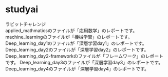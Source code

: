 # studyai
ラビットチャレンジ  
applied_mathmaticsのファイルが「応用数学」のレポートです。  
machine_learningのファイルが「機械学習」のレポートです。  
Deep_learning_day1のファイルが「深層学習day1」のレポートです。    
Deep_learning_day2のファイルが「深層学習day2」のレポートです。
Deep_learning_day2-frameworkのファイルが「フレームワーク」のレポートです。
Deep_learning_day3のファイルが「深層学習day3」のレポートです。  
Deep_learning_day4のファイルが「深層学習day4」のレポートです。  

